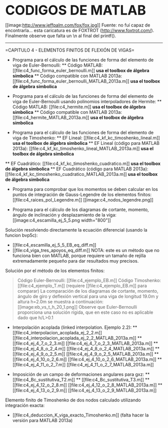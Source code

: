 **<span style="font-size: 300%">CODIGOS DE MATLAB</span>**

[[image:http://www.jeffpalm.com/fox/fox.jpg]]
Fuente: no fuí capaz de encontrarla... esta caricatura es de FOXTROT (http://www.foxtrot.com/). Finalmente observe que falta un \n al final del printf().

----

=CAPITULO 4 - ELEMENTOS FINITOS DE FLEXIÓN DE VIGAS=
* Programa para el cálculo de las funciones de forma del elemento de viga de Euler-Bernoulli:
** Código MATLAB: [[file:c4_func_forma_euler_bernoulli.m]] **usa el toolbox de álgebra simbolica**
** Código compatible con MATLAB 2013a: [[file:c4_func_forma_euler_bernoulli_MATLAB_2013a.m]] **usa el toolbox de álgebra simbolica**

* Programa para el cálculo de las funciones de forma del elemento de viga de Euler-Bernoulli usando polinomios interpoladores de Hermite:
** Código MATLAB: [[file:c4_hermite.m]] **usa el toolbox de álgebra simbolica**
** Código compatible con MATLAB 2013a: [[file:c4_hermite_MATLAB_2013a.m]] **usa el toolbox de álgebra simbolica**

* Programa para el cálculo de las funciones de forma del elemento de viga de Timoshenko:
** EF Lineal: [[file:c4_kf_kc_timoshenko_lineal.m]] **usa el toolbox de álgebra simbolica**
** EF Lineal (código para MATLAB 2013a): [[file:c4_kf_kc_timoshenko_lineal_MATLAB_2013a.m]] **usa el toolbox de álgebra simbolica**

** EF Cuadrático: [[file:c4_kf_kc_timoshenko_cuadratico.m]] **usa el toolbox de álgebra simbolica**
** EF Cuadrático (código para MATLAB 2013a): [[file:c4_kf_kc_timoshenko_cuadratico_MATLAB_2013a.m]] **usa el toolbox de álgebra simbolica**


* Programa para comprobar que los momentos se deben calcular en los puntos de integración de Gauss-Legendre de los elementos finitos: [[file:c4_raices_pol_Legendre.m]]
[[image:c4_nodos_legendre.png]]

* Programa para el cálculo de los diagramas de cortante, momento, ángulo de inclinación y desplazamiento de la viga:
[[image:c4_escamilla_ej_5_5.png width="800"]]

Solución resolviendo directamente la ecuación diferencial (usando la funcion bvp5c): 
* [[file:c4_escamilla_ej_5_5_EB_eq_diff.m]]
* [[file:c4_viga_tres_apoyos_eq_diff.m]]
NOTA: este es un método que no funciona bien con MATLAB, porque requiere un tamaño de rejilla extremadamente pequeño para dar resultados muy precisos.

Solución por el método de los elementos finitos:
> Código Euler-Bernoulli: [[file:c4_ejemplo_EB.m]]
> Código Timoshenko:[[file:c4_ejemplo_T.m]] (requiere [[file:c4_ejemplo_EB.m]] para comparar)
La comparación de los diagramas de cortante, momento, ángulo de giro y deflexión vertical para una viga de longitud 19.0m y altura h=2.0m se muestra a continuación:
[[image:eb_vs_t_h_20_1.png]]
Observe que Euler-Bernoulli proporciona una solución rígida, que en este caso no es aplicable dado que h/L>0.1

* Interpolación acoplada (linked interpolation. Ejemplo 2.2): 
** [[file:c4_interpolacion_acoplada_ej_2_2.m]] [[file:c4_interpolacion_acoplada_ej_2_2_MATLAB_2013a.m]]
** [[file:c4_ej_4_7_o_2_3.m]] [[file:c4_ej_4_7_o_2_3_MATLAB_2013a.m]]
** [[file:c4_ej_4_8_o_2_4.m]] [[file:c4_ej_4_8_o_2_4_MATLAB_2013a.m]]
** [[file:c4_ej_4_9_o_2_5.m]] [[file:c4_ej_4_9_o_2_5_MATLAB_2013a.m]]
** [[file:c4_ej_4_10_o_2_6.m]] [[file:c4_ej_4_10_o_2_6_MATLAB_2013a.m]]
** [[file:c4_ej_4_11_o_2_7.m]] [[file:c4_ej_4_11_o_2_7_MATLAB_2013a.m]]

* Imposición de un campo de deformaciones angulares para gxz:
** [[file:c4_Bc_sustitutiva_T2.m]] 
** [[file:c4_Bc_sustitutiva_T3.m]] 
** [[file:c4_ej_4_12_o_2_8.m]] [[file:c4_ej_4_12_o_2_8_MATLAB_2013a.m]]
** [[file:c4_ej_4_13_o_2_9.m]] [[file:c4_ej_4_13_o_2_9_MATLAB_2013a.m]]

Elemento finito de Timoshenko de dos nodos calculado utilizando integración exacta:
* [[file:c4_deduccion_K_viga_exacto_Timoshenko.m]] (falta hacer la versión para MATLAB 2013a)
